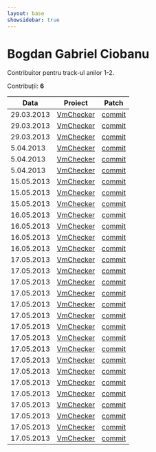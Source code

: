 ```yaml
---
layout: base
showsidebar: true
---
```


# Bogdan Gabriel Ciobanu

Contribuitor pentru track-ul anilor 1-2.

Contribuții: **6**

|Data |Proiect | Patch |
|-----|--------|-------|
|29.03.2013|[VmChecker][vmchecker]|[commit](https://github.com/aismail/vmgui/pull/43)|
|29.03.2013|[VmChecker][vmchecker]|[commit](https://github.com/aismail/vmgui/pull/64)|
|29.03.2013|[VmChecker][vmchecker]|[commit](https://github.com/aismail/vmgui/pull/30)|
| 5.04.2013|[VmChecker][vmchecker]|[commit](https://github.com/aismail/vmgui/pull/97)|
| 5.04.2013|[VmChecker][vmchecker]|[commit](https://github.com/aismail/vmgui/pull/90)|
| 5.04.2013|[VmChecker][vmchecker]|[commit](https://github.com/aismail/vmgui/pull/85)|
|15.05.2013|[VmChecker][vmchecker]|[commit](https://github.com/aismail/vmgui/pull/130)|
|15.05.2013|[VmChecker][vmchecker]|[commit](https://github.com/aismail/vmgui/pull/127)|
|15.05.2013|[VmChecker][vmchecker]|[commit](https://github.com/aismail/vmgui/pull/132)|
|16.05.2013|[VmChecker][vmchecker]|[commit](https://github.com/aismail/vmgui/pull/133)|
|16.05.2013|[VmChecker][vmchecker]|[commit](https://github.com/aismail/vmgui/pull/142)|
|16.05.2013|[VmChecker][vmchecker]|[commit](https://github.com/aismail/vmgui/pull/143)|
|16.05.2013|[VmChecker][vmchecker]|[commit](https://github.com/aismail/vmgui/pull/144)|
|17.05.2013|[VmChecker][vmchecker]|[commit](https://github.com/aismail/vmgui/pull/134)|
|17.05.2013|[VmChecker][vmchecker]|[commit](https://github.com/aismail/vmgui/pull/135)|
|17.05.2013|[VmChecker][vmchecker]|[commit](https://github.com/aismail/vmgui/pull/131)|
|17.05.2013|[VmChecker][vmchecker]|[commit](https://github.com/aismail/vmgui/pull/122)|
|17.05.2013|[VmChecker][vmchecker]|[commit](https://github.com/aismail/vmgui/pull/145)|
|17.05.2013|[VmChecker][vmchecker]|[commit](https://github.com/aismail/vmgui/pull/148)|
|17.05.2013|[VmChecker][vmchecker]|[commit](https://github.com/aismail/vmgui/pull/150)|
|17.05.2013|[VmChecker][vmchecker]|[commit](https://github.com/aismail/vmgui/pull/152)|
|17.05.2013|[VmChecker][vmchecker]|[commit](https://github.com/aismail/vmgui/pull/154)|
|17.05.2013|[VmChecker][vmchecker]|[commit](https://github.com/uberVU/mozaic/pull/89)|
|17.05.2013|[VmChecker][vmchecker]|[commit](https://github.com/aismail/vmgui/pull/156)|
|17.05.2013|[VmChecker][vmchecker]|[commit](https://github.com/aismail/vmgui/pull/158)|
|17.05.2013|[VmChecker][vmchecker]|[commit](https://github.com/aismail/vmgui/pull/160)|
|17.05.2013|[VmChecker][vmchecker]|[commit](https://github.com/aismail/vmgui/pull/136)|
|17.05.2013|[VmChecker][vmchecker]|[commit](https://github.com/aismail/vmgui/pull/163)|
|17.05.2013|[VmChecker][vmchecker]|[commit](https://github.com/aismail/vmgui/pull/164)|
|17.05.2013|[VmChecker][vmchecker]|[commit](https://github.com/aismail/vmgui/commit/77120f8f78a9bc9d8cb742d62dbe2f3044ad9a93)|

[vmchecker]: https://github.com/vmchecker "VmChecker"
